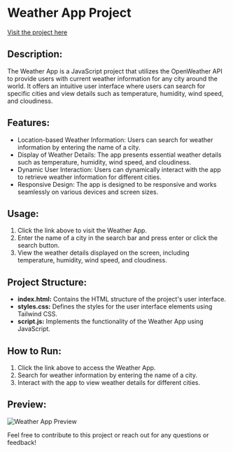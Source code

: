 <!DOCTYPE html>
<html lang="en">
<head>
    <meta charset="UTF-8">
    <meta name="viewport" content="width=device-width, initial-scale=1.0">
</head>
<body>

<h1>Weather App Project</h1>

<p><a href="https://deepak-weatherapp.netlify.app/">Visit the project here</a></p>

<h2>Description:</h2>
<p>
    The Weather App is a JavaScript project that utilizes the OpenWeather API to provide users with current weather information for any city around the world. It offers an intuitive user interface where users can search for specific cities and view details such as temperature, humidity, wind speed, and cloudiness.
</p>

<h2>Features:</h2>
<ul>
    <li>Location-based Weather Information: Users can search for weather information by entering the name of a city.</li>
    <li>Display of Weather Details: The app presents essential weather details such as temperature, humidity, wind speed, and cloudiness.</li>
    <li>Dynamic User Interaction: Users can dynamically interact with the app to retrieve weather information for different cities.</li>
    <li>Responsive Design: The app is designed to be responsive and works seamlessly on various devices and screen sizes.</li>
</ul>

<h2>Usage:</h2>
<ol>
    <li>Click the link above to visit the Weather App.</li>
    <li>Enter the name of a city in the search bar and press enter or click the search button.</li>
    <li>View the weather details displayed on the screen, including temperature, humidity, wind speed, and cloudiness.</li>
</ol>

<h2>Project Structure:</h2>
<ul>
    <li><strong>index.html:</strong> Contains the HTML structure of the project's user interface.</li>
    <li><strong>styles.css:</strong> Defines the styles for the user interface elements using Tailwind CSS.</li>
    <li><strong>script.js:</strong> Implements the functionality of the Weather App using JavaScript.</li>
</ul>

<h2>How to Run:</h2>
<ol>
    <li>Click the link above to access the Weather App.</li>
    <li>Search for weather information by entering the name of a city.</li>
    <li>Interact with the app to view weather details for different cities.</li>
</ol>

<h2>Preview:</h2>
<img src="https://i.postimg.cc/qM8FCmVR/Screenshot-from-2024-03-16-07-32-57.png" alt="Weather App Preview">

<p>Feel free to contribute to this project or reach out for any questions or feedback!</p>

</body>
</html>
